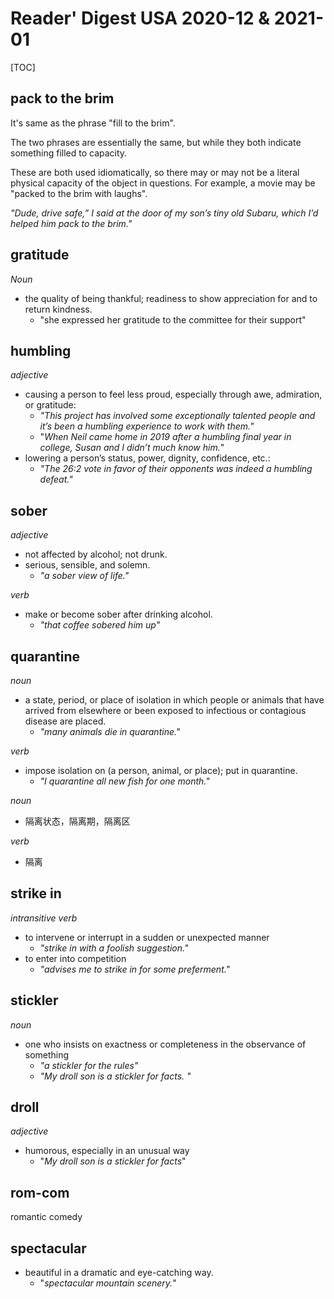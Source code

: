 # Reader' Digest USA 2020-12 & 2021-01

[TOC]

## pack to the brim

It's same as the phrase "fill to the brim". 

The two phrases are essentially the same, but while they both indicate something filled to capacity.

These are both used idiomatically, so there may or may not be a literal physical capacity of the object in questions. For example, a movie may be "packed to the brim with laughs". 

*"Dude, drive safe,” I said at the door of my son’s tiny old Subaru, which I’d helped him pack to the brim."*

## gratitude

*Noun*

+ the quality of being thankful; readiness to show appreciation for and to return kindness.
	+ "she expressed her gratitude to the committee for their support"



## humbling

*adjective*

+ causing a person to feel less proud, especially through awe, admiration, or gratitude:
  + *"This project has involved some exceptionally talented people and it’s been a humbling experience to work with them."*
  + "*When Neil came home in 2019 after a humbling final year in college, Susan and I didn’t much know him.*"
+ lowering a person’s status, power, dignity, confidence, etc.:
  + *"The 26:2 vote in favor of their opponents was indeed a humbling defeat."*



## sober

*adjective*

 + not affected by alcohol; not drunk.
 + serious, sensible, and solemn.
   + *"a sober view of life."*

*verb*

+ make or become sober after drinking alcohol.
  + *"that coffee sobered him up"*



## quarantine

*noun*

+ a state, period, or place of isolation in which people or animals that have arrived from elsewhere or been exposed to infectious or contagious disease are placed.
  + *"many animals die in quarantine."*



*verb*

+ impose isolation on (a person, animal, or place); put in quarantine.
  + *"I quarantine all new fish for one month."*



*noun*

+ 隔离状态，隔离期，隔离区

*verb*

+ 隔离



## strike in

*intransitive verb*

+ to intervene or interrupt in a sudden or unexpected manner
  + *"strike in with a foolish suggestion."*
+ to enter into competition
  + *"advises me to strike in for some preferment."*



## stickler

*noun*

+ one who insists on exactness or completeness in the observance of something
  + *"a stickler for the rules"*
  + *"My droll son is a stickler  for facts. "*



## droll

*adjective*

+ humorous, especially in an unusual way
  + "*My droll son is a stickler for facts*"



## rom-com

romantic comedy



## spectacular

+ beautiful in a dramatic and eye-catching way.
  + "*spectacular mountain scenery.*"